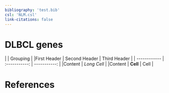 ```yaml
---
bibliography: 'test.bib'
csl: 'NLM.csl'
link-citations: false
---
```


# DLBCL genes

|             |          Grouping           |
|First Header  | Second Header | Third Header |
| ------------ | :-----------: | -----------: |
|Content       |          *Long Cell*         |
|Content       |   **Cell**    |         Cell |


# References

